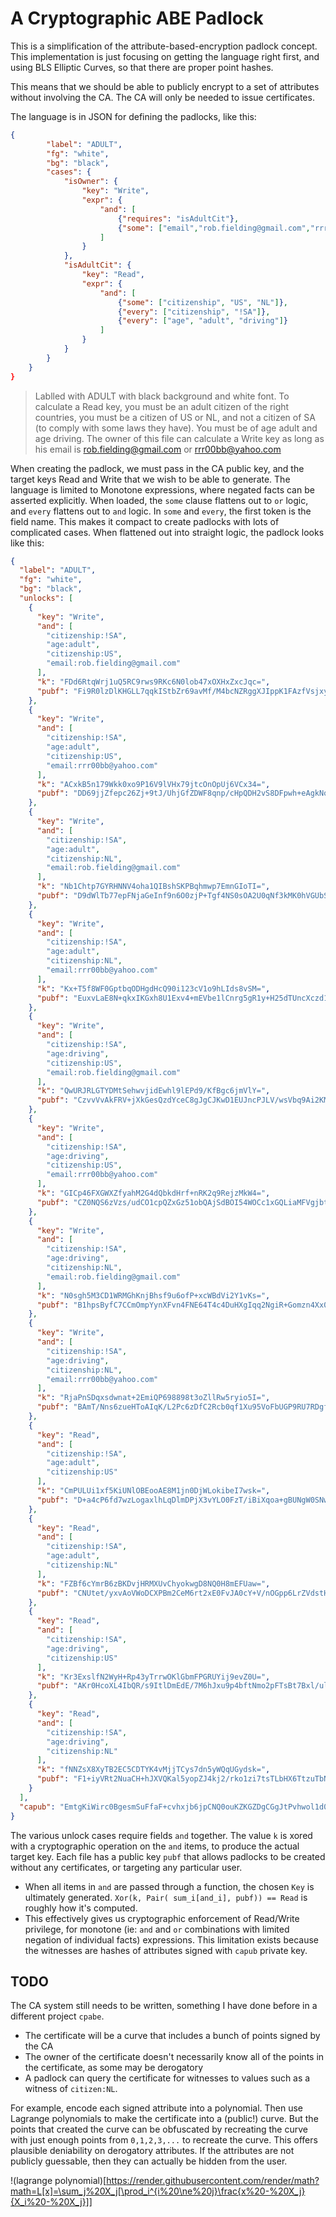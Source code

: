 A Cryptographic ABE Padlock
===========================

This is a simplification of the attribute-based-encryption padlock concept.
This implementation is just focusing on getting the language right first,
and using BLS Elliptic Curves, so that there are proper point hashes.

This means that we should be able to publicly encrypt to a set of attributes
without involving the CA.  The CA will only be needed to issue certificates.

The language is in JSON for defining the padlocks, like this:

```json
{
		"label": "ADULT",
		"fg": "white",
		"bg": "black",
		"cases": {
			"isOwner": {
				"key": "Write",
				"expr": {
					"and": [
						{"requires": "isAdultCit"},
						{"some": ["email","rob.fielding@gmail.com","rrr00bb@yahoo.com"]}
					]
				}
			},
			"isAdultCit": {
				"key": "Read",
				"expr": {
					"and": [
						{"some": ["citizenship", "US", "NL"]},
						{"every": ["citizenship", "!SA"]},
						{"every": ["age", "adult", "driving"]}
					]
				}
			}
		}
	}
}
```

> Lablled with ADULT with black background and white font.  To calculate a Read key, you must be an adult citizen of the right countries, you must be a citizen of US or NL, and not a citizen of SA (to comply with some laws they have).  You must be of age adult and age driving.  The owner of this file can calculate a Write key as long as his email is rob.fielding@gmail.com or rrr00bb@yahoo.com

When creating the padlock, we must pass in the CA public key, and the target keys Read and Write that we wish to be able to generate.
The language is limited to Monotone expressions, where negated facts can be asserted explicitly.  When loaded, the `some` clause flattens out to `or` logic, and `every` flattens out to `and` logic.  In `some` and `every`, the first token is the field name.  This makes it compact to create padlocks with lots of complicated cases.  When flattened out into straight logic, the padlock looks like this:

```json
{
  "label": "ADULT",
  "fg": "white",
  "bg": "black",
  "unlocks": [
    {
      "key": "Write",
      "and": [
        "citizenship:!SA",
        "age:adult",
        "citizenship:US",
        "email:rob.fielding@gmail.com"
      ],
      "k": "FDd6RtqWrj1uQ5RC9rws9RKc6N0lob47xOXHxZxcJqc=",
      "pubf": "Fi9R0lzDlKHGLL7qqkIStbZr69avMf/M4bcNZRggXJIppK1FAzfVsjxye7hgC4qrAQniQwTUDVBYRPIeBRNEvXTSZIy21sZlOqwKtmSlq/6nGR1DX/b1fDyG2S5WeXOh"
    },
    {
      "key": "Write",
      "and": [
        "citizenship:!SA",
        "age:adult",
        "citizenship:US",
        "email:rrr00bb@yahoo.com"
      ],
      "k": "ACxkB5n179Wkk0xo9P16V9lVHx79jtcOnOpUj6VCx34=",
      "pubf": "DD69jjZfepc26Zj+9tJ/UhjGfZDWF8qnp/cHpQDH2vS8DFpwh+eAgkNoKcOtzYlzC1II2eg4KVJmZEXHnJ+fW/zXsiDHXxmCYGUAikw3KclgtzMLWIleJjBeHGigRxyr"
    },
    {
      "key": "Write",
      "and": [
        "citizenship:!SA",
        "age:adult",
        "citizenship:NL",
        "email:rob.fielding@gmail.com"
      ],
      "k": "Nb1Chtp7GYRHNNV4oha1QIBshSKPBqhmwp7EmnGIoTI=",
      "pubf": "D9dWlTb77epFNjaGeInf9n6O0zjP+Tgf4NS0sOA2U0qNf3kMK0hVGUbShBTxq4cxCPt3NkuzuU+aUlj+9lL/N/+4yNduNaTviyvPU9RKnHmFUagZrE1+ENM4f99M4xNn"
    },
    {
      "key": "Write",
      "and": [
        "citizenship:!SA",
        "age:adult",
        "citizenship:NL",
        "email:rrr00bb@yahoo.com"
      ],
      "k": "Kx+T5f8WF0GptbqODHgdHcQ90i123cV1o9hLIds8vSM=",
      "pubf": "EuxvLaE8N+qkxIKGxh8U1Exv4+mEVbe1lCnrg5gR1y+H25dTUncXczd1m0/VCOLSFdR4dCdmrwMrZNjghyFGqHwphxAgDkeuZHB4hrOc5/0eafo2+oDy7pS2578PROUw"
    },
    {
      "key": "Write",
      "and": [
        "citizenship:!SA",
        "age:driving",
        "citizenship:US",
        "email:rob.fielding@gmail.com"
      ],
      "k": "QwURJRLGTYDMtSehwvjidEwhl9lEPd9/KfBgc6jmVlY=",
      "pubf": "CzvvVvAkFRV+jXkGesQzdYceC8gJgCJKwD1EUJncPJLV/wsVbq9Ai2KM9B6ByDaKEfd5dtMhwsxuW3j9Cj1pm2E8tsx+WNAHEQUGpokC7ZnHV5G0ZmJ40arnCesk1vDZ"
    },
    {
      "key": "Write",
      "and": [
        "citizenship:!SA",
        "age:driving",
        "citizenship:US",
        "email:rrr00bb@yahoo.com"
      ],
      "k": "GICp46FXGWXZfyahM2G4dQbkdHrf+nRK2q9RejzMkW4=",
      "pubf": "CZ0NQS6zVzs/udCO1cpQZxGz51obQAjSdBOI54WOCc1xGQLiaMFVgjbt8XAia1K2GcQn+gekFgplNJw2N0cU2/Ye3lxsJUPyvQ1bJaPbENJJbe3ewFwcZ1VKwsoOJIMP"
    },
    {
      "key": "Write",
      "and": [
        "citizenship:!SA",
        "age:driving",
        "citizenship:NL",
        "email:rob.fielding@gmail.com"
      ],
      "k": "N0sgh5M3CD1WRMGhKnjBhsf9u6ofP+xcWBdVi2Y1vKs=",
      "pubf": "B1hpsByfC7CCmOmpYynXFvn4FNE64T4c4DuHXgIqq2NgiR+Gomzn4Xx0WcKUx1vSAS3n590UwV3IpPuXgtMtAs/R2jSBd3ldp40Oe6rLnZ8zde2Jbn0RUNJvg39S35N6"
    },
    {
      "key": "Write",
      "and": [
        "citizenship:!SA",
        "age:driving",
        "citizenship:NL",
        "email:rrr00bb@yahoo.com"
      ],
      "k": "RjaPnSDqxsdwnat+2EmiQP698898t3oZllRw5ryio5I=",
      "pubf": "BAmT/Nns6zueHToAIqK/L2Pc6zDfC2Rcb0qf1Xu95VoFbUGP9RU7RDgf9g5OkYidArQ/xPV25uWM3KNxtf+yKtIH1zOKboHzD+InUaJgell1d6rgKYBplUjT5ivrWU8f"
    },
    {
      "key": "Read",
      "and": [
        "citizenship:!SA",
        "age:adult",
        "citizenship:US"
      ],
      "k": "CmPULUi1xf5KiUNlOBEooAE8M1jn0DjWLokibeI7wsk=",
      "pubf": "D+a4cP6fd7wzLogaxlhLqDlmDPjX3vYLO0FzT/iBiXqoa+gBUNgW0SNw12HTI5ZhElJ8yCsqNJ1hjVAceLY2wDhSxUKjthCdo5wtwAS66yvh9btsnaIAbrTB11mqa5gu"
    },
    {
      "key": "Read",
      "and": [
        "citizenship:!SA",
        "age:adult",
        "citizenship:NL"
      ],
      "k": "FZBf6cYmrB6zBKDvjHRMXUvChyokwgD8NQ0H8mEFUaw=",
      "pubf": "CNUtet/yxvAoVWoDCXPBm2CeM6rt2xE0FvJA0cY+V/nOGpp6LrZVdstHZhpLUCapFkUEXCRQCTxJYQ7vh2NBjcdjLqaG+iyrxvmWY3Bzoc6uzXUt1+o1MRMOHjDikmZn"
    },
    {
      "key": "Read",
      "and": [
        "citizenship:!SA",
        "age:driving",
        "citizenship:US"
      ],
      "k": "Kr3ExslfN2WyH+Rp43yTrrwOKlGbmFPGRUYij9evZ0U=",
      "pubf": "AKr0HcoXL4IbQR/s9ItlDmEdE/7M6hJxu9p4bftNmo2pFTsBt7Bxl/ulz/mFKoEfAGGRc8igMw01pbFbvHSIH0ewH/xvOfc/64BU7UzV2p4Qqdky3UJCvdt6hcQH2BJv"
    },
    {
      "key": "Read",
      "and": [
        "citizenship:!SA",
        "age:driving",
        "citizenship:NL"
      ],
      "k": "fNNZsX8XyTB2EC5CDTYK4vMjjTCys7dn5yWQqUGydsk=",
      "pubf": "F1+iyVRt2NuaCH+hJXVQKal5yopZJ4kj2/rko1zi7tsTLbHX6TtzuTbN4ofrPeheGfh1erAEVbexd3oz1uqdKRVKI5ekuH3cciRzPfn6mMtat/adr8QId/qzlBNg15eI"
    }
  ],
  "capub": "EmtgKiWirc0BgesmSuFfaF+cvhxjb6jpCNQ0ouKZKGZDgCGgJtPvhwol1d0LHTbGEdi+BxKsa6aliyftVdJ3PLdeJEZWCJ2WrByytzym2CVNc21iR8ZE3pdCKHikkhQRC3FOU/MgSY2ShluKFyJ5y3fJAjwD3BKzupNP+rWpAZ7srM3ybnChUjgw1TK7p4HXGX7DkeUS7jseNJm11x88pKVx9ANBynH7Y4tF5iH9d9wbiWE3ZFsajPKHE17h9e4S"
}
```

The various unlock cases require fields `and` together.  The value `k` is xored with a cryptographic operation on the `and` items, to produce the actual target key.  Each file has a public key `pubf` that allows padlocks to be created without any certificates, or targeting any particular user.

- When all items in `and` are passed through a function, the chosen `Key` is ultimately generated.  `Xor(k, Pair( sum_i[and_i], pubf)) == Read` is roughly how it's computed.
- This effectively gives us cryptographic enforcement of Read/Write privilege, for monotone (ie: `and` and `or` combinations with limited negation of individual facts) expressions.  This limitation exists because the witnesses are hashes of attributes signed with `capub` private key.


## TODO

The CA system still needs to be written, something I have done before in a different project `cpabe`.

- The certificate will be a curve that includes a bunch of points signed by the CA
- The owner of the certificate doesn't necessarily know all of the points in the certificate, as some may be derogatory
- A padlock can query the certificate for witnesses to values such as a witness of `citizen:NL`.

For example, encode each signed attribute into a polynomial.  Then use Lagrange polynomials to make the certificate into a (public!) curve.  But the points that created the curve can be obfuscated by recreating the curve with just enough points from `0,1,2,3,...` to recreate the curve.  This offers plausible deniability on derogatory attributes.  If the attributes are not publicly guessable, then they can actually be hidden from the user.

!(lagrange polynomial)[https://render.githubusercontent.com/render/math?math=L[x]=\sum_j%20X_j[\prod_i^{i%20\ne%20j}\frac{x%20-%20X_j}{X_i%20-%20X_j}]]
